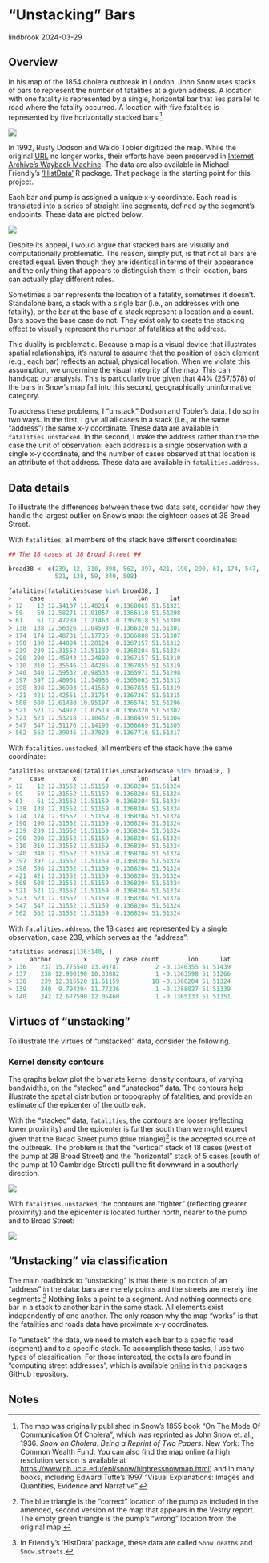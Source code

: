 “Unstacking” Bars
================
lindbrook
2024-03-29

## Overview

In his map of the 1854 cholera outbreak in London, John Snow uses stacks
of bars to represent the number of fatalities at a given address. A
location with one fatality is represented by a single, horizontal bar
that lies parallel to road where the fatality occurred. A location with
five fatalities is represented by five horizontally stacked bars:[^1]

![](msu-snows-mapB.jpg)

In 1992, Rusty Dodson and Waldo Tobler digitized the map. While the
original [URL](http://www.ncgia.ucsb.edu/pubs/snow/snow.html) no longer
works, their efforts have been preserved in [Internet Archive’s Wayback
Machine](https://web.archive.org/web/20100703153945/http://ncgia.ucsb.edu/Publications/Software/cholera/streets).
The data are also available in Michael Friendly’s
[‘HistData’](https://cran.r-project.org/package=HistData) R package.
That package is the starting point for this project.

Each bar and pump is assigned a unique x-y coordinate. Each road is
translated into a series of straight line segments, defined by the
segment’s endpoints. These data are plotted below:

<img src="unstacking.bars_files/figure-gfm/unnamed-chunk-2-1.png" style="display: block; margin: auto auto auto 0;" />

Despite its appeal, I would argue that stacked bars are visually and
computationally problematic. The reason, simply put, is that not all
bars are created equal. Even though they are identical in terms of their
appearance and the only thing that appears to distinguish them is their
location, bars can actually play different roles.

Sometimes a bar represents the location of a fatality, sometimes it
doesn’t. Standalone bars, a stack with a single bar (i.e., an addresses
with one fatality), or the bar at the base of a stack represent a
location and a count. Bars above the base case do not. They exist only
to create the stacking effect to visually represent the number of
fatalities at the address.

This duality is problematic. Because a map is a visual device that
illustrates spatial relationships, it’s natural to assume that the
position of each element (e.g., each bar) reflects an actual, physical
location. When we violate this assumption, we undermine the visual
integrity of the map. This can handicap our analysis. This is
particularly true given that 44% (257/578) of the bars in Snow’s map
fall into this second, geographically uninformative category.

To address these problems, I “unstack” Dodson and Tobler’s data. I do so
in two ways. In the first, I give all all cases in a stack (i.e., at the
same “address”) the same x-y coordinate. These data are available in
`fatalities.unstacked`. In the second, I make the address rather than
the the case the unit of observation: each address is a single
observation with a single x-y coordinate, and the number of cases
observed at that location is an attribute of that address. These data
are available in `fatalities.address`.

## Data details

To illustrate the differences between these two data sets, consider how
they handle the largest outlier on Snow’s map: the eighteen cases at 38
Broad Street.

With `fatalities`, all members of the stack have different coordinates:

``` r
## The 18 cases at 38 Broad Street ##

broad38 <- c(239, 12, 310, 398, 562, 397, 421, 190, 290, 61, 174, 547, 523,
             521, 138, 59, 340, 508)

fatalities[fatalities$case %in% broad38, ]
>     case        x        y        lon      lat
> 12    12 12.34107 11.48214 -0.1368065 51.51321
> 59    59 12.58271 11.01057 -0.1366110 51.51298
> 61    61 12.47289 11.21463 -0.1367018 51.51309
> 138  138 12.56326 11.04593 -0.1366320 51.51301
> 174  174 12.48731 11.17735 -0.1366808 51.51307
> 190  190 12.44094 11.28124 -0.1367157 51.51312
> 239  239 12.31552 11.51159 -0.1368204 51.51324
> 290  290 12.45943 11.24890 -0.1367157 51.51310
> 310  310 12.35546 11.44285 -0.1367855 51.51319
> 340  340 12.59532 10.98533 -0.1365971 51.51298
> 397  397 12.40901 11.34986 -0.1365063 51.51313
> 398  398 12.36903 11.41560 -0.1367855 51.51319
> 421  421 12.42551 11.31754 -0.1367367 51.51315
> 508  508 12.61480 10.95197 -0.1365761 51.51296
> 521  521 12.54972 11.07519 -0.1366320 51.51302
> 523  523 12.53218 11.10452 -0.1366459 51.51304
> 547  547 12.51176 11.14190 -0.1366669 51.51305
> 562  562 12.39045 11.37820 -0.1367716 51.51317
```

With `fatalities.unstacked`, all members of the stack have the same
coordinate:

``` r
fatalities.unstacked[fatalities.unstacked$case %in% broad38, ]
>     case        x        y        lon      lat
> 12    12 12.31552 11.51159 -0.1368204 51.51324
> 59    59 12.31552 11.51159 -0.1368204 51.51324
> 61    61 12.31552 11.51159 -0.1368204 51.51324
> 138  138 12.31552 11.51159 -0.1368204 51.51324
> 174  174 12.31552 11.51159 -0.1368204 51.51324
> 190  190 12.31552 11.51159 -0.1368204 51.51324
> 239  239 12.31552 11.51159 -0.1368204 51.51324
> 290  290 12.31552 11.51159 -0.1368204 51.51324
> 310  310 12.31552 11.51159 -0.1368204 51.51324
> 340  340 12.31552 11.51159 -0.1368204 51.51324
> 397  397 12.31552 11.51159 -0.1368204 51.51324
> 398  398 12.31552 11.51159 -0.1368204 51.51324
> 421  421 12.31552 11.51159 -0.1368204 51.51324
> 508  508 12.31552 11.51159 -0.1368204 51.51324
> 521  521 12.31552 11.51159 -0.1368204 51.51324
> 523  523 12.31552 11.51159 -0.1368204 51.51324
> 547  547 12.31552 11.51159 -0.1368204 51.51324
> 562  562 12.31552 11.51159 -0.1368204 51.51324
```

With `fatalities.address`, the 18 cases are represented by a single
observation, case 239, which serves as the “address”:

``` r
fatalities.address[136:140, ]
>     anchor         x        y case.count        lon      lat
> 136    237 15.775540 13.98787          2 -0.1340355 51.51439
> 137    238 12.900190 10.33882          1 -0.1363598 51.51266
> 138    239 12.315520 11.51159         18 -0.1368204 51.51324
> 139    240  9.794394 11.77236          1 -0.1388027 51.51339
> 140    242 12.677590 12.05460          1 -0.1365133 51.51351
```

## Virtues of “unstacking”

To illustrate the virtues of “unstacked” data, consider the following.

### Kernel density contours

The graphs below plot the bivariate kernel density contours, of varying
bandwidths, on the “stacked” and “unstacked” data. The contours help
illustrate the spatial distribution or topography of fatalities, and
provide an estimate of the epicenter of the outbreak.

With the “stacked” data, `fatalities`, the contours are looser
(reflecting lower proximity) and the epicenter is further south than we
might expect given that the Broad Street pump (blue triangle)[^2] is the
accepted source of the outbreak. The problem is that the “vertical”
stack of 18 cases (west of the pump at 38 Broad Street) and the
“horizontal” stack of 5 cases (south of the pump at 10 Cambridge Street)
pull the fit downward in a southerly direction.

<img src="unstacking.bars_files/figure-gfm/unnamed-chunk-6-1.png" style="display: block; margin: auto auto auto 0;" />

With `fatalities.unstacked`, the contours are “tighter” (reflecting
greater proximity) and the epicenter is located further north, nearer to
the pump and to Broad Street:

<img src="unstacking.bars_files/figure-gfm/unnamed-chunk-7-1.png" style="display: block; margin: auto auto auto 0;" />

## “Unstacking” via classification

The main roadblock to “unstacking” is that there is no notion of an
“address” in the data: bars are merely points and the streets are merely
line segments.[^3] Nothing links a point to a segment. And nothing
connects one bar in a stack to another bar in the same stack. All
elements exist independently of one another. The only reason why the map
“works” is that the fatalities and roads data have proximate x-y
coordinates.

To “unstack” the data, we need to match each bar to a specific road
(segment) and to a specific stack. To accomplish these tasks, I use two
types of classification. For those interested, the details are found in
“computing street addresses”, which is available
[online](https://github.com/lindbrook/cholera/blob/master/docs/notes/unstacking.bars.notes.md)
in this package’s GitHub repository.

## Notes

[^1]: The map was originally published in Snow’s 1855 book “On The Mode
    Of Communication Of Cholera”, which was reprinted as John Snow et.
    al., 1936. *Snow on Cholera: Being a Reprint of Two Papers*. New
    York: The Common Wealth Fund. You can also find the map online (a
    high resolution version is available at
    <https://www.ph.ucla.edu/epi/snow/highressnowmap.html>) and in many
    books, including Edward Tufte’s 1997 “Visual Explanations: Images
    and Quantities, Evidence and Narrative”.

[^2]: The blue triangle is the “correct” location of the pump as
    included in the amended, second version of the map that appears in
    the Vestry report. The empty green triangle is the pump’s “wrong”
    location from the original map.

[^3]: In Friendly’s ‘HistData’ package, these data are called
    `Snow.deaths` and `Snow.streets`.
